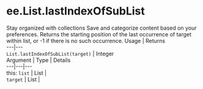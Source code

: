  
#  ee.List.lastIndexOfSubList
Stay organized with collections  Save and categorize content based on your preferences. 
Returns the starting position of the last occurrence of target within list, or -1 if there is no such occurrence. Usage | Returns  
---|---  
`List.lastIndexOfSubList(target)` | Integer  
Argument | Type | Details  
---|---|---  
this: `list` | List |   
`target` | List |   
